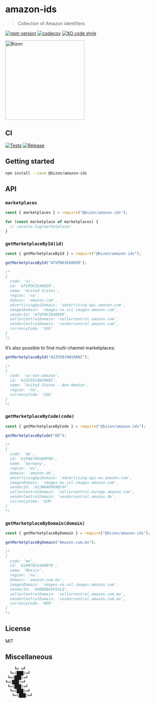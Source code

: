 # amazon-ids

> Collection of Amazon identifiers

[![npm version](https://img.shields.io/npm/v/@bizon/amazon-ids)](https://www.npmjs.com/package/@bizon/amazon-ids)
[![codecov](https://codecov.io/github/bizon/amazon-ids/graph/badge.svg?token=U6I6anuPfw)](https://codecov.io/github/bizon/amazon-ids)
[![XO code style](https://img.shields.io/badge/code_style-xo-cyan)](https://github.com/xojs/xo)

[<img src="https://files.bizon.solutions/images/logo/bizon-horizontal.png" alt="Bizon" width="250"/>](https://www.bizon.solutions?utm_source=github&utm_medium=readme&utm_campaign=amazon-ids)

## CI

[![Tests](https://github.com/bizon/amazon-ids/actions/workflows/tests.yml/badge.svg)](https://github.com/bizon/amazon-ids/actions/workflows/tests.yml)
[![Release](https://github.com/bizon/amazon-ids/actions/workflows/release.yml/badge.svg)](https://github.com/bizon/amazon-ids/actions/workflows/release.yml)

## Getting started

```bash
npm install --save @bizon/amazon-ids
```

## API

### `marketplaces`

```js
const { marketplaces } = require("@bizon/amazon-ids");

for (const marketplace of marketplaces) {
  // console.log(marketplace)
}
```

### `getMarketplaceById(id)`

```js
const { getMarketplaceById } = require("@bizon/amazon-ids");

getMarketplaceById("ATVPDKIKX0DER");

/*
{
  code: 'us',
  id: 'ATVPDKIKX0DER',
  name: 'United States',
  region: 'na',
  domain: 'amazon.com',
  advertisingApiDomain: 'advertising-api.amazon.com',
  imagesDomain: 'images-na.ssl-images-amazon.com',
  vendorId: 'ATVPDKIKX0DER',
  sellerCentralDomain: 'sellercentral.amazon.com',
  vendorCentralDomain: 'vendorcentral.amazon.com',
  currencyCode: 'USD'
}
*/
```

It’s also possible to find multi-channel marketplaces:

```js
getMarketplaceById("A2ZV50J4W1RKNI");

/*
{
  code: 'us-non-amazon',
  id: 'A2ZV50J4W1RKNI',
  name: 'United States - Non-Amazon',
  region: 'na',
  currencyCode: 'USD'
}
*/
```

### `getMarketplaceByCode(code)`

```js
const { getMarketplaceByCode } = require("@bizon/amazon-ids");

getMarketplaceByCode("DE");

/*
{
  code: 'de',
  id: 'A1PA6795UKMFR9',
  name: 'Germany',
  region: 'eu',
  domain: 'amazon.de',
  advertisingApiDomain: 'advertising-api-eu.amazon.com',
  imagesDomain: 'images-eu.ssl-images-amazon.com',
  vendorId: 'A3JWKAKR8XB7XF',
  sellerCentralDomain: 'sellercentral-europe.amazon.com',
  vendorCentralDomain: 'vendorcentral.amazon.de',
  currencyCode: 'EUR'
}
*/
```

### `getMarketplaceByDomain(domain)`

```js
const { getMarketplaceByDomain } = require("@bizon/amazon-ids");

getMarketplaceByDomain("Amazon.com.mx");

/*
{
  code: 'mx',
  id: 'A1AM78C64UM0Y8',
  name: 'Mexico',
  region: 'na',
  domain: 'amazon.com.mx',
  imagesDomain: 'images-na.ssl-images-amazon.com',
  vendorId: 'AVDBXBAVVSXLQ',
  sellerCentralDomain: 'sellercentral.amazon.com.mx',
  vendorCentralDomain: 'vendorcentral.amazon.com.mx',
  currencyCode: 'MXN'
}
*/
```

## License

MIT

## Miscellaneous

```
    ╚⊙ ⊙╝
  ╚═(███)═╝
 ╚═(███)═╝
╚═(███)═╝
 ╚═(███)═╝
  ╚═(███)═╝
   ╚═(███)═╝
```
